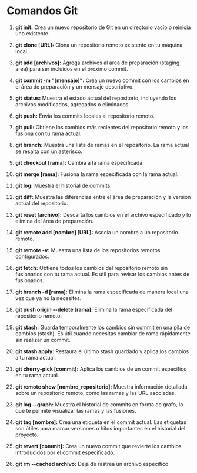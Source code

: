 # Comandos Git

1. __**git init:**__ Crea un nuevo repositorio de Git en un directorio vacío o reinicia uno existente.

2. __**git clone [URL]:**__ Clona un repositorio remoto existente en tu máquina local.

3. __**git add [archivos]:**__ Agrega archivos al área de preparación (staging area) para ser incluidos en el próximo commit.

4. __**git commit -m "[mensaje]":**__ Crea un nuevo commit con los cambios en el área de preparación y un mensaje descriptivo.

5. __**git status:**__ Muestra el estado actual del repositorio, incluyendo los archivos modificados, agregados o eliminados.

6. __**git push:**__ Envía los commits locales al repositorio remoto.

7. __**git pull:**__ Obtiene los cambios más recientes del repositorio remoto y los fusiona con tu rama actual.

8. __**git branch:**__ Muestra una lista de ramas en el repositorio. La rama actual se resalta con un asterisco.

9. __**git checkout [rama]:**__ Cambia a la rama especificada.

10. __**git merge [rama]:**__ Fusiona la rama especificada con la rama actual.

11. __**git log:**__ Muestra el historial de commits.

12. __**git diff:**__ Muestra las diferencias entre el área de preparación y la versión actual del repositorio.

13. __**git reset [archivo]:**__ Descarta los cambios en el archivo especificado y lo elimina del área de preparación.

14. __**git remote add [nombre] [URL]:**__ Asocia un nombre a un repositorio remoto.

15. __**git remote -v:**__ Muestra una lista de los repositorios remotos configurados.

16. __**git fetch:**__ Obtiene todos los cambios del repositorio remoto sin fusionarlos con tu rama actual. Es útil para revisar los cambios antes de fusionarlos.

17. __**git branch -d [rama]:**__ Elimina la rama especificada de manera local una vez que ya no la necesites.

18. __**git push origin --delete [rama]:**__ Elimina la rama especificada del repositorio remoto.

19. __**git stash:**__ Guarda temporalmente los cambios sin commit en una pila de cambios (stash). Es útil cuando necesitas cambiar de rama rápidamente sin realizar un commit.

20. __**git stash apply:**__ Restaura el último stash guardado y aplica los cambios a tu rama actual.

21. __**git cherry-pick [commit]:**__ Aplica los cambios de un commit específico en tu rama actual.

22. __**git remote show [nombre_repositorio]:**__ Muestra información detallada sobre un repositorio remoto, como las ramas y las URL asociadas.

23. __**git log --graph:**__ Muestra el historial de commits en forma de grafo, lo que te permite visualizar las ramas y las fusiones.

24. __**git tag [nombre]:**__ Crea una etiqueta en el commit actual. Las etiquetas son útiles para marcar versiones o hitos importantes en el historial del proyecto.

25. __**git revert [commit]:**__ Crea un nuevo commit que revierte los cambios introducidos por el commit especificado.

25. __**git rm --cached archivo:**__ Deja de rastrea un archivo especifico